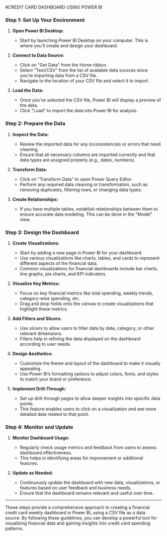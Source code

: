 #CREDIT CARD DASHBOARD USING POWER BI

### **Step 1: Set Up Your Environment**

1. **Open Power BI Desktop:**
   - Start by launching Power BI Desktop on your computer. This is where you'll create and design your dashboard.

2. **Connect to Data Source:**
   - Click on "Get Data" from the Home ribbon.
   - Select "Text/CSV" from the list of available data sources since you're importing data from a CSV file.
   - Navigate to the location of your CSV file and select it to import.

3. **Load the Data:**
   - Once you've selected the CSV file, Power BI will display a preview of the data.
   - Click "Load" to import the data into Power BI for analysis.

### **Step 2: Prepare the Data**

1. **Inspect the Data:**
   - Review the imported data for any inconsistencies or errors that need cleaning.
   - Ensure that all necessary columns are imported correctly and that data types are assigned properly (e.g., dates, numbers).

2. **Transform Data:**
   - Click on "Transform Data" to open Power Query Editor.
   - Perform any required data cleaning or transformation, such as removing duplicates, filtering rows, or changing data types.

3. **Create Relationships:**
   - If you have multiple tables, establish relationships between them to ensure accurate data modeling. This can be done in the "Model" view.

### **Step 3: Design the Dashboard**

1. **Create Visualizations:**
   - Start by adding a new page in Power BI for your dashboard.
   - Use various visualizations like charts, tables, and cards to represent different aspects of the financial data.
   - Common visualizations for financial dashboards include bar charts, line graphs, pie charts, and KPI indicators.

2. **Visualize Key Metrics:**
   - Focus on key financial metrics like total spending, weekly trends, category-wise spending, etc.
   - Drag and drop fields onto the canvas to create visualizations that highlight these metrics.

3. **Add Filters and Slicers:**
   - Use slicers to allow users to filter data by date, category, or other relevant dimensions.
   - Filters help in refining the data displayed on the dashboard according to user needs.

4. **Design Aesthetics:**
   - Customize the theme and layout of the dashboard to make it visually appealing.
   - Use Power BI’s formatting options to adjust colors, fonts, and styles to match your brand or preference.

5. **Implement Drill-Through:**
   - Set up drill-through pages to allow deeper insights into specific data points.
   - This feature enables users to click on a visualization and see more detailed data related to that point.


### **Step 4: Monitor and Update**

1. **Monitor Dashboard Usage:**
   - Regularly check usage metrics and feedback from users to assess dashboard effectiveness.
   - This helps in identifying areas for improvement or additional features.

2. **Update as Needed:**
   - Continuously update the dashboard with new data, visualizations, or features based on user feedback and business needs.
   - Ensure that the dashboard remains relevant and useful over time.

---

These steps provide a comprehensive approach to creating a financial credit card weekly dashboard in Power BI, using a CSV file as a data source. By following these guidelines, you can develop a powerful tool for visualizing financial data and gaining insights into credit card spending patterns.
